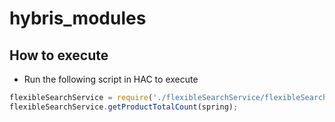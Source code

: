 # hybris_modules

## How to execute

- Run the following script in HAC to execute
```javascript
flexibleSearchService = require('./flexibleSearchService/flexibleSearchService.js');
flexibleSearchService.getProductTotalCount(spring);
```